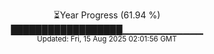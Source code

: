 <p align="center">
⏳Year Progress (61.94 %) <br>
██████████████████▁▁▁▁▁▁▁▁▁▁▁▁ <br>
<sub>Updated: Fri, 15 Aug 2025 02:01:56 GMT</sub>
</p>


